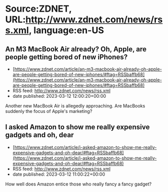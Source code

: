 # Source:ZDNET, URL:http://www.zdnet.com/news/rss.xml, language:en-US

## An M3 MacBook Air already? Oh, Apple, are people getting bored of new iPhones?
 - [https://www.zdnet.com/article/an-m3-macbook-air-already-oh-apple-are-people-getting-bored-of-new-iphones/#ftag=RSSbaffb68](https://www.zdnet.com/article/an-m3-macbook-air-already-oh-apple-are-people-getting-bored-of-new-iphones/#ftag=RSSbaffb68)
 - RSS feed: http://www.zdnet.com/news/rss.xml
 - date published: 2023-03-12 12:00:20+00:00

Another new MacBook Air is allegedly approaching. Are MacBooks suddenly the focus of Apple's marketing?

## I asked Amazon to show me really expensive gadgets and oh, dear
 - [https://www.zdnet.com/article/i-asked-amazon-to-show-me-really-expensive-gadgets-and-oh-dear/#ftag=RSSbaffb68](https://www.zdnet.com/article/i-asked-amazon-to-show-me-really-expensive-gadgets-and-oh-dear/#ftag=RSSbaffb68)
 - RSS feed: http://www.zdnet.com/news/rss.xml
 - date published: 2023-03-12 11:00:22+00:00

How well does Amazon entice those who really fancy a fancy gadget?

